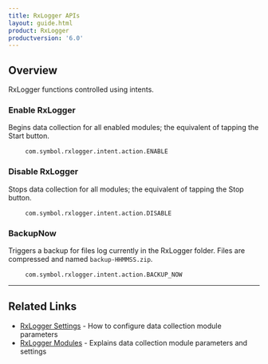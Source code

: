 ```yaml
---
title: RxLogger APIs
layout: guide.html
product: RxLogger
productversion: '6.0'
---
```


## Overview

RxLogger functions controlled using intents. 

### Enable RxLogger

Begins data collection for all enabled modules; the equivalent of tapping the Start button. 

<pre class="prettify">
	<code>com.symbol.rxlogger.intent.action.ENABLE</code>
</pre>

### Disable RxLogger

Stops data collection for all modules; the equivalent of tapping the Stop button. 

<pre class="prettify">
	<code>com.symbol.rxlogger.intent.action.DISABLE</code>
</pre>

### BackupNow

Triggers a backup for files log currently in the RxLogger folder. Files are compressed and named `backup-HHMMSS.zip`. 


<pre class="prettify">
	<code>com.symbol.rxlogger.intent.action.BACKUP_NOW</code>
</pre>

<!-- -->
-----

## Related Links
* [RxLogger Settings](../settings) - How to configure data collection module parameters
* [RxLogger Modules](../modules) - Explains data collection module parameters and settings
